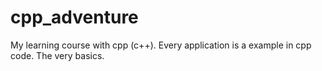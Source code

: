 # cpp_adventure
My learning course with cpp (c++).
Every application is a example in cpp code. The very basics.
